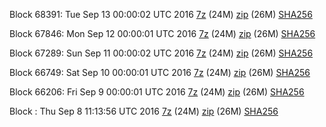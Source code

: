 Block 68391: Tue Sep 13 00:00:02 UTC 2016 [7z](https://transfer.sh/MvbOe/bootstrap.dat.20160913.7z) (24M) [zip](https://transfer.sh/Km9Br/bootstrap.dat.20160913.zip) (26M) [SHA256](https://transfer.sh/Rqdp/sha256.txt)

Block 67846: Mon Sep 12 00:00:01 UTC 2016 [7z](https://transfer.sh/WESfy/bootstrap.dat.20160912.7z) (24M) [zip](https://transfer.sh/Na4Fz/bootstrap.dat.20160912.zip) (26M) [SHA256](https://transfer.sh/L33Gv/sha256.txt)

Block 67289: Sun Sep 11 00:00:02 UTC 2016 [7z](https://transfer.sh/Ov89Y/bootstrap.dat.20160911.7z) (24M) [zip](https://transfer.sh/KWKFu/bootstrap.dat.20160911.zip) (26M) [SHA256](https://transfer.sh/fqYdx/sha256.txt)

Block 66749: Sat Sep 10 00:00:01 UTC 2016 [7z](https://transfer.sh/dez7t/bootstrap.dat.20160910.7z) (24M) [zip](https://transfer.sh/BONIT/bootstrap.dat.20160910.zip) (26M) [SHA256](https://transfer.sh/qyWUV/sha256.txt)

Block 66206: Fri Sep  9 00:00:01 UTC 2016 [7z](https://transfer.sh/gXceB/bootstrap.dat.20160909.7z) (24M) [zip](https://transfer.sh/BjiqI/bootstrap.dat.20160909.zip) (26M) [SHA256](https://transfer.sh/sv9Ru/sha256.txt)

Block : Thu Sep  8 11:13:56 UTC 2016 [7z](https://transfer.sh/5xBBn/bootstrap.dat.20160908.7z) (24M) [zip](https://transfer.sh/ULRgZ/bootstrap.dat.20160908.zip) (26M) [SHA256](https://transfer.sh/WrY1I/sha256.txt)
